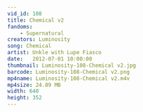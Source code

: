 ```yaml
---
vid_id: 108
title: Chemical v2
fandoms:
    - Supernatural
creators: Luminosity
song: Chemical
artist: Unkle with Lupe Fiasco
date:   2012-07-01 10:00:00
thumbnail: Luminosity-108-Chemical v2.jpg
barcode: Luminosity-108-Chemical v2.png
mp4name: Luminosity-108-Chemical v2.m4v
mp4size: 24.89 MB
width: 640
height: 352
---
```



  